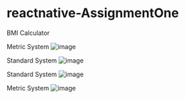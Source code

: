 # reactnative-AssignmentOne
BMI Calculator

Metric System
![image](https://user-images.githubusercontent.com/48934328/193471230-47f3433d-3146-4656-8a20-198dd3da9de8.png)


Standard System
![image](https://user-images.githubusercontent.com/48934328/193471234-5127ca66-a571-4e14-ac6a-52143226b4cc.png)



Standard System
![image](https://user-images.githubusercontent.com/48934328/193471222-98cb7e8b-87a2-4193-9ce9-8d095fcb50b6.png)


Metric System
![image](https://user-images.githubusercontent.com/48934328/193471202-d6943998-6b9a-4566-a4a0-07f2e89844b1.png)
